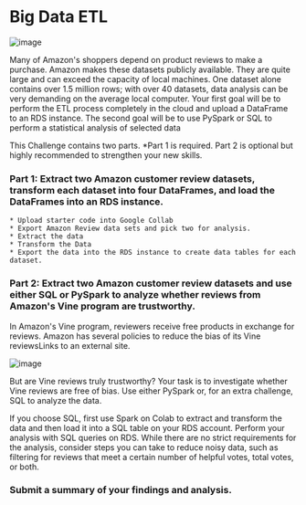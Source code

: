 # Big Data ETL

![image](https://user-images.githubusercontent.com/110074895/224514436-b9601c57-8aa4-4a72-9740-f4192fd31e2d.png)

Many of Amazon's shoppers depend on product reviews to make a purchase. Amazon makes these datasets publicly available. They are quite large and can exceed the capacity of local machines. One dataset alone contains over 1.5 million rows; with over 40 datasets, data analysis can be very demanding on the average local computer. Your first goal will be to perform the ETL process completely in the cloud and upload a DataFrame to an RDS instance. The second goal will be to use PySpark or SQL to perform a statistical analysis of selected data

This Challenge contains two parts. *Part 1 is required. Part 2 is optional but highly recommended to strengthen your new skills.

 ### Part 1: Extract two Amazon customer review datasets, transform each dataset into four DataFrames, and load the DataFrames into an RDS instance.
    * Upload starter code into Google Collab
    * Export Amazon Review data sets and pick two for analysis.
    * Extract the data
    * Transform the Data
    * Export the data into the RDS instance to create data tables for each dataset.
    
  ### Part 2: Extract two Amazon customer review datasets and use either SQL or PySpark to analyze whether reviews from Amazon's Vine program are trustworthy.
  In Amazon's Vine program, reviewers receive free products in exchange for reviews. Amazon has several policies to reduce the bias of its Vine reviewsLinks to an           external site.
  
  ![image](https://user-images.githubusercontent.com/110074895/224514319-0fefc7e1-5dc5-4d60-9514-6b0c4c30c5b1.png)

  But are Vine reviews truly trustworthy?
  Your task is to investigate whether Vine reviews are free of bias. Use either PySpark or, for an extra challenge, SQL to analyze the data.

  If you choose SQL, first use Spark on Colab to extract and transform the data and then load it into a SQL table on your RDS account. Perform your analysis with SQL       queries on RDS.   While there are no strict requirements for the analysis, consider steps you can take to reduce noisy data, such as filtering for reviews that meet a     certain number of helpful votes, total votes, or both.

 ### Submit a summary of your findings and analysis.
